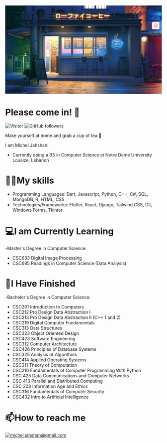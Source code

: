![](https://github.com/Michel-Jahshan/Michel-Jahshan/blob/main/banner.gif)
# Please come in! 👋
![Visitor](https://visitor-badge.laobi.icu/badge?page_id=MichelJahshan.MichelJahshan) ![GitHub followers](https://img.shields.io/github/followers/Michel-Jahshan?label=Follow&style=social)

Make yourself at home and grab a cup of tea 🍵

I am Michel Jahshan!
- Currently doing a BS in Computer Science at Notre Dame University Louaize, Lebanon

# 👨‍💻My skills
- Programming Languages: Dart, Javascript, Python, C++, C#, SQL, MongoDB, R, HTML, CSS
- Technologies/Frameworks: Flutter, React, Django, Tailwind CSS, Git, Windows Forms, Tkinter

# 💻I am Currently Learning
-Master's Degree in Computer Science:
  - CSC633 Digital Image Processing
  - CSC685 Readings in Computer Science (Data Analysis)

# 💯I Have Finished
-Bachelor's Degree in Computer Science:
  - CSC201 Introduction to Computers
  - CSC212 Pro Design Data Abstraction I 
  - CSC213 Pro Design Data Abstraction II
    (C++ 1 and 2)
  - CSC219 Digital Computer Fundamentals
  - CSC313 Data Structures
  - CSC323 Object Oriented Design
  - CSC423 Software Engineering
  - CSC312 Computer Architecture
  - CSC426 Principles of Database Systems
  - CSC325 Analysis of Algorithms
  - CSC414 Applied Operating Systems
  - CSC311 Theory of Computation
  - CSC210 Fundamentals of Computer Programming With Python
  - CSC 425 Data Communications and Computer Networks
  - CSC 413 Parallel and Distributed Computing
  - CSC 203 Information Age and Ethics
  - CSC316 Fundamentals of Computer Security
  - CSC432 Intro to Artificial Intelligence

# 📫How to reach me
<a href="mailto:michel.jahshan@gmail.com">![michel.jahshan@gmail.com](https://img.shields.io/badge/Gmail-D14836?style=for-the-badge&logo=gmail&logoColor=white)</a>

<!---
PixelatedCosmos/PixelatedCosmos is a ✨ special ✨ repository because its `README.md` (this file) appears on your GitHub profile.
You can click the Preview link to take a look at your changes.
--->
